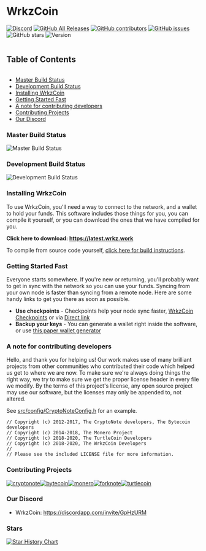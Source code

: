 # WrkzCoin

[![Discord](https://img.shields.io/discord/460755304863498250?label=WrkzCoin%20Discord)](https://chat.wrkz.work) [![GitHub All Releases](https://img.shields.io/github/downloads/wrkzcoin/wrkzcoin/total.svg?include_prereleases)](https://latest.wrkz.work/) [![GitHub contributors](https://img.shields.io/github/contributors-anon/wrkzcoin/wrkzcoin?label=Contributors)](https://github.com/wrkzcoin/wrkzcoin/graphs/contributors) [![GitHub issues](https://img.shields.io/github/issues/wrkzcoin/wrkzcoin?label=Issues)](https://github.com/wrkzcoin/wrkzcoin/issues) ![GitHub stars](https://img.shields.io/github/stars/wrkzcoin/wrkzcoin?label=Github%20Stars)
![Version](https://img.shields.io/github/v/release/wrkzcoin/wrkzcoin?include_prereleases)

<!-- Table of Contents -->

<summary><h2 style="display: inline-block">Table of Contents</h2></summary>
<ul>
    <li><a href="#master-build-status">Master Build Status</a></li>
    <li><a href="#development-build-status">Development Build Status</a></li>
    <li><a href="#installing-wrkzcoin">Installing WrkzCoin</a></li>
    <li><a href="#getting-started-fast">Getting Started Fast</a></li>
    <li><a href="#a-note-for-contributing-developers">A note for contributing developers</a></li>
    <li><a href="#contributing-projects">Contributing Projects</a></li>
    <li><a href="#our-discord">Our Discord</a></li>
</ul>

### Master Build Status

![Master Build Status](https://github.com/wrkzcoin/wrkzcoin/workflows/Build/badge.svg?branch=master)

### Development Build Status

![Development Build Status](https://github.com/wrkzcoin/wrkzcoin/workflows/Build/badge.svg?branch=development)

### Installing WrkzCoin

To use WrkzCoin, you'll need a way to connect to the network, and a wallet to hold your funds. This software includes those things for you, you can compile it yourself, or you can download the ones that we have compiled for you.

**Click here to download: https://latest.wrkz.work**

To compile from source code yourself, [click here for build instructions](https://github.com/wrkzcoin/wrkzcoin/blob/development/COMPILE.md).

### Getting Started Fast

Everyone starts somewhere. If you're new or returning, you'll probably want to get in sync with the network so you can use your funds. Syncing from your own node is faster than syncing from a remote node. Here are some handy links to get you there as soon as possible.

-   **Use checkpoints** - Checkpoints help your node sync faster, [WrkzCoin Checkpoints](https://github.com/wrkzcoin/checkpoints) or via [Direct link](https://github.com/wrkzcoin/checkpoints/raw/master/wrkzcoin_checkpoints.csv.zip) 
-   **Backup your keys** - You can generate a wallet right inside the software, or use [this paper wallet generator](https://paperwallet.wrkz.work)

### A note for contributing developers

Hello, and thank you for helping us! Our work makes use of many brilliant projects from other communities who contributed their code which helped us get to where we are now. To make sure we're always doing things the right way, we try to make sure we get the proper license header in every file we modify. By the terms of this project's license, any open source project may use our software, but the licenses may only be appended to, not altered. 

See [src/config/CryptoNoteConfig.h](https://github.com/turtlecoin/turtlecoin/commit/28cfef2575f2d767f6e512f2a4017adbf44e610e) for an example.

```
// Copyright (c) 2012-2017, The CryptoNote developers, The Bytecoin developers
// Copyright (c) 2014-2018, The Monero Project
// Copyright (c) 2018-2020, The TurtleCoin Developers
// Copyright (c) 2018-2020, The WrkzCoin Developers
//
// Please see the included LICENSE file for more information.
```

### Contributing Projects

[![cryptonote](https://user-images.githubusercontent.com/34389545/72484723-d84bf700-37ca-11ea-812e-e24cd7bf9fca.png)](https://cryptonote.org/)[![bytecoin](https://user-images.githubusercontent.com/34389545/72484467-ef3e1980-37c9-11ea-903d-3d1266e9c4c2.png)](https://bytecoin.org/)[![monero](https://user-images.githubusercontent.com/34389545/72484448-e0576700-37c9-11ea-934a-15a7d9231709.png)](https://web.getmonero.org/)[![forknote](https://user-images.githubusercontent.com/34389545/72484430-d59cd200-37c9-11ea-8529-e06ae2426dca.png)](http://forknote.net/)[![turtlecoin](https://user-images.githubusercontent.com/34389545/72484404-c0c03e80-37c9-11ea-8754-0b5a8e797965.png)](https://turtlecoin.lol)

### Our Discord

* WrkzCoin: <https://discordapp.com/invite/GpHzURM>

### Stars

[![Star History Chart](https://api.star-history.com/svg?repos=wrkzcoin/wrkzcoin&type=Date)](https://star-history.com/#wrkzcoin/wrkzcoin&Date)
